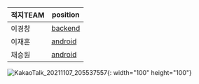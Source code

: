 | 적지TEAM | position                                                    |
| -------- | ----------------------------------------------------------- |
| 이경창   | [backend](https://github.com/lkc263/gd_backend) |
| 이재훈   | [android](https://github.com/lkc263/Graduation_work)        |
| 채승원   | [android](https://github.com/lkc263/Graduation_work)        |


![KakaoTalk_20211107_205537557](https://user-images.githubusercontent.com/72541544/140643906-51c51a2f-18ce-4ef8-94af-d9f78d66b631.jpg){: width="100" height="100"}

